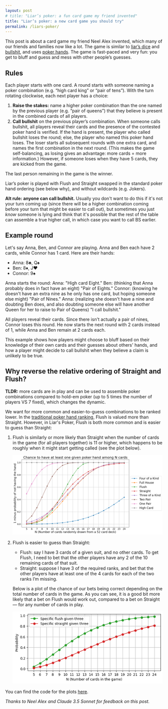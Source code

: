 ```yaml
---
layout: post
# title: "Liar’s poker: a fun card game my friend invented"
title: "Liar’s poker: a new card game you should try"
permalink: /liars-poker/
---
```


This post is about a card game my friend Neel Alex invented, which many of our friends and families now like a lot. The game is similar to [liar’s dice](https://en.wikipedia.org/wiki/Liar%27s_dice) and [bullshit](https://en.wikipedia.org/wiki/Cheat_(game)), and uses [poker hands](https://en.wikipedia.org/wiki/List_of_poker_hands#Hand-ranking_categories). The game is fast-paced and very fun: you get to bluff and guess and mess with other people’s guesses.


## Rules
Each player starts with one card. A round starts with someone naming a poker combination (e.g. “high card king” or “pair of tens”). With the turn rotating clockwise, each next player has a choice:
1. **Raise the stakes:** name a higher poker combination than the one named by the previous player (e.g. “pair of queens”) that they believe is present in the combined cards of all players.
2. **Call bullshit** on the previous player’s combination. When someone calls bullshit, all players reveal their cards and the presence of the contested poker hand is verified. If the hand is present, the player who called bullshit loses the round; else, the player who named this poker hand loses. The loser starts all subsequent rounds with one extra card, and names the first combination in the next round. (This makes the game self-balancing, as losing gives an advantage: more cards = more information.) However, if someone loses when they have 5 cards, they are kicked from the game.

The last person remaining in the game is the winner. 

Liar’s poker is played with Flush and Straight swapped in the standard poker hand ordering (see below why), and without wildcards (e.g. Jokers).

**Alt rule: anyone can call bullshit.** Usually you don't want to do this if it's not your turn coming up (since there will be a higher combination coming before your turn that might be easier to call out), but sometimes you just *know* someone is lying and think that it's possible that the rest of the table can assemble a true higher call, in which case you want to call BS earlier.

## Example round
Let's say Anna, Ben, and Connor are playing. Anna and Ben each have 2 cards, while Connor has 1 card. Here are their hands:

- Anna: 8♣, Q♠
- Ben: 8♦, J♥
- Connor: 9♠

Anna starts the round:
Anna: "High card Eight." Ben: (thinking that Anna probably does in fact have an eight) "Pair of Eights." Connor: (knowing he doesn't have an extra nine as he only has one card, but hoping someone else might) "Pair of Nines." Anna: (realizing she doesn't have a nine and doubting Ben does, and also doubting someone else will have another Queen for her to raise to Pair of Queens) "I call bullshit."

All players reveal their cards. Since there isn't actually a pair of nines, Connor loses this round. He now starts the next round with 2 cards instead of 1, while Anna and Ben remain at 2 cards each.

This example shows how players might choose to bluff based on their knowledge of their own cards and their guesses about others' hands, and how a player might decide to call bullshit when they believe a claim is unlikely to be true.

## Why reverse the relative ordering of Straight and Flush?
**TLDR:** more cards are in play and can be used to assemble poker combinations compared to hold-em poker (up to 5 times the number of players VS 7 fixed), which changes the dynamic.



<!-- <details>
  <summary>Expand for a more detailed explanation.</summary> -->

We want for more common and easier-to-guess combinations to be ranked lower. In the [traditional poker hand ranking](https://en.wikipedia.org/wiki/List_of_poker_hands#Hand-ranking_categories), Flush is valued more than Straight. However, in Liar's Poker, Flush is both more common and is easier to guess than Straight:

1. Flush is similarly or more likely than Straight when the number of cards in the game (for all players together) is 11 or higher, which happens to be roughly when it might start getting called (see the plot below).

    ![Chance of different poker combinations among N cards in play (across all players)](../images/liars-poker/poker-combination-probs.png)


2. Flush is easier to guess than Straight:
    - Flush: say I have 3 cards of a given suit, and no other cards. To get Flush, I need to bet that the other players have any 2 of the 10 remaining cards of that suit. 
    - Straight: suppose I have 3 of the required ranks, and bet that the other players have at least one of the 4 cards for each of the two ranks I’m missing.
    
    Below is a plot of the chance of our bets being correct depending on the total number of cards in the game. As you can see, it is a good bit more likely that a bet on Flush would work out, compared to a bet on Straight — for any number of cards in play.

    ![Chance of different poker combinations among N cards in play (across all players)](../images/liars-poker/flush-vs-straight.png)

You can find the code for the plots [here](https://gist.github.com/krasheninnikov/aa5baf939a9563075a70c0342a4fe5ea#file-poker_hand_probabilities-ipynb).


<!-- </details> -->

*Thanks to Neel Alex and Claude 3.5 Sonnet for feedback on this post.*